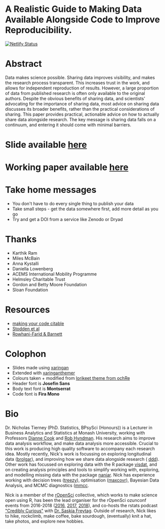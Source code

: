 # A Realistic Guide to Making Data Available Alongside Code to Improve Reproducibility.
<!-- NETLIFY BADGE SHOULD GO HERE-->
[![Netlify Status](https://api.netlify.com/api/v1/badges/4d47be09-e06d-421d-859d-d4822a95733f/deploy-status)](https://app.netlify.com/sites/njt-numbat-data/deploys)


# Abstract

Data makes science possible. Sharing data improves visibility, and makes the research process transparent. This increases trust in the work, and allows for independent reproduction of results. However, a large proportion of data from published research is often only available to the original authors. Despite the obvious benefits of sharing data, and scientists' advocating for the importance of sharing data, most advice on sharing data discusses its broader benefits, rather than the practical considerations of sharing. This paper provides practical, actionable advice on how to actually share data alongside research. The key message is sharing data falls on a continuum, and entering it should come with minimal barriers.

# Slide available [here](https://njt-numbat-data.netlify.com/)

# Working paper available [here](https://github.com/karthik/ddd)

# Take home messages 

- You don't have to do every single thing to publish your data
- Take small steps - get the data somewhere first, add more detail as you go
- Try and get a DOI from a service like Zenodo or Dryad

# Thanks

- Karthik Ram
- Miles McBain
- Anna Kystalli
- Daniella Lowenberg
- ACEMS International Mobility Programme
- Helmsley Charitable Trust
- Gordon and Betty Moore Foundation
- Sloan Foundation

# Resources

- [making your code citable](https://guides.github.com/activities/citable-code/)
- [Stodden et al](https://www.pnas.org/content/115/11/2584)
- [Rowhani-Farid  & Barnett](https://bmjopen.bmj.com/content/6/10/e011784.abstract)


# Colophon

  - Slides made using [xaringan](https://github.com/yihui/xaringan)
  - Extended with
    [xaringanthemer](https://github.com/gadenbuie/xaringanthemer)
  - Colours taken + modified from [lorikeet theme from
    ochRe](https://github.com/ropenscilabs/ochRe)
  - Header font is **Josefin Sans**
  - Body text font is **Montserrat**
  - Code font is **Fira Mono**

# Bio

Dr. Nicholas Tierney (PhD. Statistics, BPsySci (Honours)) is a Lecturer in Business Analytics and Statistics at Monash University, working with Professors
[Dianne Cook](http://dicook.org/) and [Rob Hyndman](https://robjhyndman.com/). His research aims to improve data analysis
workflow, and make data analysis more accessible. Crucial to this work is producing high quality software to
accompany each research idea. Mostly recently, Nick's work is focussing on exploring longitudinal data ([brolgar](http://brolgar.njtierney.com/)), and improving how we share data alongside research ( [ddd](https://github.com/karthik/ddd)). Other work has focussed on exploring data
with the R package [visdat](http://visdat.njtierney.com/), and on creating analysis principles and tools
to simplify working with, exploring, and modelling missing data with the
package [naniar](http://naniar.njtierney.com/). Nick has experience working with decision trees ([treezy](http://treezy.njtierney.com/)),
optimisation ([maxcovr](http://maxcovr.njtierney.com/)), Bayesian Data Analysis, and MCMC diagnostics ([mmcc](http://mmcc.njtierney.com/).

Nick is a member of the [rOpenSci](https://ropensci.org/) collective, which works to make science
open using R, has been the lead organiser for the rOpenSci ozunconf
events from 2016-2018 ([2016](https://auunconf.ropensci.org/), [2017](https://ozunconf17.ropensci.org/), [2018](https://ozunconf18.ropensci.org/)), and co-hosts the rstats podcast ["Credibly
Curious"](https://soundcloud.com/crediblycurious) with [Dr. Saskia Freytag](https://careers.amsi.org.au/saskia/). Outside of research, Nick likes to
hike, rockclimb, make coffee, bake sourdough, (eventually) knit a hat, take photos, and explore new hobbies.
